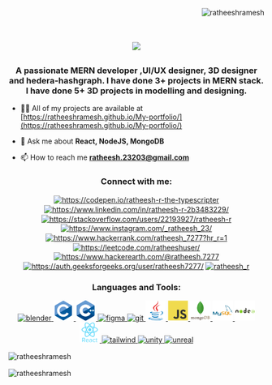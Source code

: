 <p align="right"> <img src="https://komarev.com/ghpvc/?username=ratheeshramesh&label=Profile%20views&color=0e75b6&style=flat" alt="ratheeshramesh" /> </p>
<h1 align="center">
  <a href="https://git.io/typing-svg">
    <img src="https://readme-typing-svg.herokuapp.com/?lines=Hello,+There!+%F0%9F%91%8B;This+is+Ratheesh+R....;Nice+to+meet+you!&size=30">
  </a>
</h1>
<h3 align="center">A passionate MERN developer ,UI/UX designer, 3D designer and hedera-hashgraph. I have done 3+ projects in MERN stack. I have done 5+ 3D projects in modelling and designing.</h3>

- 👨‍💻 All of my projects are available at [https://ratheeshramesh.github.io/My-portfolio/](https://ratheeshramesh.github.io/My-portfolio/)

- 💬 Ask me about **React, NodeJS, MongoDB**

- 📫 How to reach me **ratheesh.23203@gmail.com**

<h3 align="center">Connect with me:</h3>
<p align="center">
<a href="https://codepen.io/https://codepen.io/ratheesh-r-the-typescripter" target="blank"><img align="center" src="https://raw.githubusercontent.com/rahuldkjain/github-profile-readme-generator/master/src/images/icons/Social/codepen.svg" alt="https://codepen.io/ratheesh-r-the-typescripter" height="30" width="40" /></a>
<a href="https://linkedin.com/in/https://www.linkedin.com/in/ratheesh-r-2b3483229/" target="blank"><img align="center" src="https://raw.githubusercontent.com/rahuldkjain/github-profile-readme-generator/master/src/images/icons/Social/linked-in-alt.svg" alt="https://www.linkedin.com/in/ratheesh-r-2b3483229/" height="30" width="40" /></a>
<a href="https://stackoverflow.com/users/https://stackoverflow.com/users/22193927/ratheesh-r" target="blank"><img align="center" src="https://raw.githubusercontent.com/rahuldkjain/github-profile-readme-generator/master/src/images/icons/Social/stack-overflow.svg" alt="https://stackoverflow.com/users/22193927/ratheesh-r" height="30" width="40" /></a>
<a href="https://instagram.com/https://www.instagram.com/_ratheesh_23/" target="blank"><img align="center" src="https://raw.githubusercontent.com/rahuldkjain/github-profile-readme-generator/master/src/images/icons/Social/instagram.svg" alt="https://www.instagram.com/_ratheesh_23/" height="30" width="40" /></a>
<a href="https://www.hackerrank.com/https://www.hackerrank.com/ratheesh_7277?hr_r=1" target="blank"><img align="center" src="https://raw.githubusercontent.com/rahuldkjain/github-profile-readme-generator/master/src/images/icons/Social/hackerrank.svg" alt="https://www.hackerrank.com/ratheesh_7277?hr_r=1" height="30" width="40" /></a>
<a href="https://www.leetcode.com/https://leetcode.com/ratheeshuser/" target="blank"><img align="center" src="https://raw.githubusercontent.com/rahuldkjain/github-profile-readme-generator/master/src/images/icons/Social/leet-code.svg" alt="https://leetcode.com/ratheeshuser/" height="30" width="40" /></a>
<a href="https://www.hackerearth.com/https://www.hackerearth.com/@ratheesh.7277" target="blank"><img align="center" src="https://raw.githubusercontent.com/rahuldkjain/github-profile-readme-generator/master/src/images/icons/Social/hackerearth.svg" alt="https://www.hackerearth.com/@ratheesh.7277" height="30" width="40" /></a>
<a href="https://auth.geeksforgeeks.org/user/https://auth.geeksforgeeks.org/user/ratheesh7277/" target="blank"><img align="center" src="https://raw.githubusercontent.com/rahuldkjain/github-profile-readme-generator/master/src/images/icons/Social/geeks-for-geeks.svg" alt="https://auth.geeksforgeeks.org/user/ratheesh7277/" height="30" width="40" /></a>
<a href="https://discord.gg/ratheesh_r" target="blank"><img align="center" src="https://raw.githubusercontent.com/rahuldkjain/github-profile-readme-generator/master/src/images/icons/Social/discord.svg" alt="ratheesh_r" height="30" width="40" /></a>
</p>

<h3 align="center">Languages and Tools:</h3>
<p align="center"> <a href="https://www.blender.org/" target="_blank" rel="noreferrer"> <img src="https://download.blender.org/branding/community/blender_community_badge_white.svg" alt="blender" width="40" height="40"/> </a> <a href="https://www.cprogramming.com/" target="_blank" rel="noreferrer"> <img src="https://raw.githubusercontent.com/devicons/devicon/master/icons/c/c-original.svg" alt="c" width="40" height="40"/> </a> <a href="https://www.w3schools.com/cpp/" target="_blank" rel="noreferrer"> <img src="https://raw.githubusercontent.com/devicons/devicon/master/icons/cplusplus/cplusplus-original.svg" alt="cplusplus" width="40" height="40"/> </a> <a href="https://www.figma.com/" target="_blank" rel="noreferrer"> <img src="https://www.vectorlogo.zone/logos/figma/figma-icon.svg" alt="figma" width="40" height="40"/> </a> <a href="https://git-scm.com/" target="_blank" rel="noreferrer"> <img src="https://www.vectorlogo.zone/logos/git-scm/git-scm-icon.svg" alt="git" width="40" height="40"/> </a> <a href="https://www.java.com" target="_blank" rel="noreferrer"> <img src="https://raw.githubusercontent.com/devicons/devicon/master/icons/java/java-original.svg" alt="java" width="40" height="40"/> </a> <a href="https://developer.mozilla.org/en-US/docs/Web/JavaScript" target="_blank" rel="noreferrer"> <img src="https://raw.githubusercontent.com/devicons/devicon/master/icons/javascript/javascript-original.svg" alt="javascript" width="40" height="40"/> </a> <a href="https://www.mongodb.com/" target="_blank" rel="noreferrer"> <img src="https://raw.githubusercontent.com/devicons/devicon/master/icons/mongodb/mongodb-original-wordmark.svg" alt="mongodb" width="40" height="40"/> </a> <a href="https://www.mysql.com/" target="_blank" rel="noreferrer"> <img src="https://raw.githubusercontent.com/devicons/devicon/master/icons/mysql/mysql-original-wordmark.svg" alt="mysql" width="40" height="40"/> </a> <a href="https://nodejs.org" target="_blank" rel="noreferrer"> <img src="https://raw.githubusercontent.com/devicons/devicon/master/icons/nodejs/nodejs-original-wordmark.svg" alt="nodejs" width="40" height="40"/> </a> <a href="https://reactjs.org/" target="_blank" rel="noreferrer"> <img src="https://raw.githubusercontent.com/devicons/devicon/master/icons/react/react-original-wordmark.svg" alt="react" width="40" height="40"/> </a> <a href="https://tailwindcss.com/" target="_blank" rel="noreferrer"> <img src="https://www.vectorlogo.zone/logos/tailwindcss/tailwindcss-icon.svg" alt="tailwind" width="40" height="40"/> </a> <a href="https://unity.com/" target="_blank" rel="noreferrer"> <img src="https://www.vectorlogo.zone/logos/unity3d/unity3d-icon.svg" alt="unity" width="40" height="40"/> </a> <a href="https://unrealengine.com/" target="_blank" rel="noreferrer"> <img src="https://raw.githubusercontent.com/kenangundogan/fontisto/036b7eca71aab1bef8e6a0518f7329f13ed62f6b/icons/svg/brand/unreal-engine.svg" alt="unreal" width="40" height="40"/> </a> </p>

<p><img align="center" src="https://github-readme-stats.vercel.app/api/top-langs?username=ratheeshramesh&show_icons=true&locale=en&layout=compact" alt="ratheeshramesh" /></p>

<p><img align="center" src="https://github-readme-streak-stats.herokuapp.com/?user=ratheeshramesh&" alt="ratheeshramesh" /></p>


